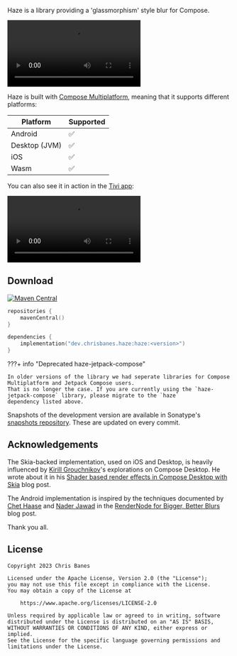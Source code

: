 Haze is a library providing a 'glassmorphism' style blur for Compose.

![type:video](./media/desktop-small.mp4)

Haze is built with [Compose Multiplatform](https://www.jetbrains.com/lp/compose-multiplatform/), meaning that it supports different platforms:

| Platform      | Supported        |
|---------------|------------------|
| Android       | ✅               |
| Desktop (JVM) | ✅               |
| iOS           | ✅               |
| Wasm          | ✅               |

You can also see it in action in the [Tivi app](https://github.com/chrisbanes/tivi):

![type:video](./media/tivi.mp4)

## Download

[![Maven Central](https://img.shields.io/maven-central/v/dev.chrisbanes.haze/haze)](https://search.maven.org/search?q=g:dev.chrisbanes.haze)

``` kotlin
repositories {
    mavenCentral()
}

dependencies {
    implementation("dev.chrisbanes.haze:haze:<version>")
}
```

???+ info "Deprecated haze-jetpack-compose"

    In older versions of the library we had seperate libraries for Compose Multiplatform and Jetpack Compose users.
    That is no longer the case. If you are currently using the `haze-jetpack-compose` library, please migrate to the `haze`
    dependency listed above.

Snapshots of the development version are available in Sonatype's [snapshots repository][snap]. These are updated on every commit.

## Acknowledgements

The Skia-backed implementation, used on iOS and Desktop, is heavily influenced by [Kirill Grouchnikov](https://www.pushing-pixels.org)'s explorations on Compose Desktop. He wrote about it in his [Shader based render effects in Compose Desktop with Skia](https://www.pushing-pixels.org/2022/04/09/shader-based-render-effects-in-compose-desktop-with-skia.html) blog post.

The Android implementation is inspired by the techniques documented by [Chet Haase](https://twitter.com/chethaase) and [Nader Jawad](https://twitter.com/nadewad) in the [RenderNode for Bigger, Better Blurs](https://medium.com/androiddevelopers/rendernode-for-bigger-better-blurs-ced9f108c7e2) blog post.

Thank you all.

## License

```
Copyright 2023 Chris Banes

Licensed under the Apache License, Version 2.0 (the "License");
you may not use this file except in compliance with the License.
You may obtain a copy of the License at

    https://www.apache.org/licenses/LICENSE-2.0

Unless required by applicable law or agreed to in writing, software
distributed under the License is distributed on an "AS IS" BASIS,
WITHOUT WARRANTIES OR CONDITIONS OF ANY KIND, either express or implied.
See the License for the specific language governing permissions and
limitations under the License.
```

[compose]: https://developer.android.com/jetpack/compose
[snap]: https://oss.sonatype.org/content/repositories/snapshots/dev/chrisbanes/haze/
